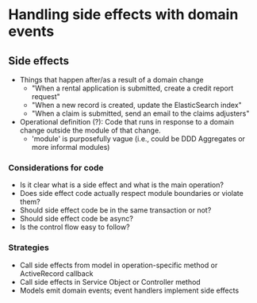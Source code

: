 # Handling side effects with domain events

## Side effects

- Things that happen after/as a result of a domain change
  - "When a rental application is submitted, create a credit report request"
  - "When a new record is created, update the ElasticSearch index"
  - "When a claim is submitted, send an email to the claims adjusters"
- Operational definition (?): Code that runs in response to a domain change outside the module of that change.
  - 'module' is purposefully vague (i.e., could be DDD Aggregates or more informal modules)

### Considerations for code

- Is it clear what is a side effect and what is the main operation?
- Does side effect code actually respect module boundaries or violate them?
- Should side effect code be in the same transaction or not?
- Should side effect code be async?
- Is the control flow easy to follow?

### Strategies

- Call side effects from model in operation-specific method or ActiveRecord callback
- Call side effects in Service Object or Controller method
- Models emit domain events; event handlers implement side effects
